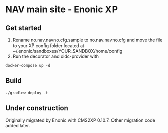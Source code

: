 # NAV main site - Enonic XP

## Get started

1. Rename no.nav.navno.cfg.sample to no.nav.navno.cfg and move 
the file to your XP config folder located at ~/.enonic/sandboxes/YOUR_SANDBOX/home/config
2. Run the decorator and oidc-provider with 
```
docker-compose up -d
```

## Build

```
./gradlew deploy -t
```

## Under construction

Originally migrated by Enonic with CMS2XP 0.10.7. Other migration code added later.

